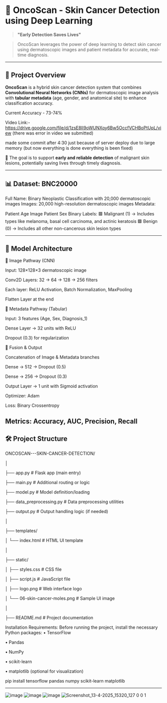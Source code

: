 # 🧬 OncoScan - Skin Cancer Detection using Deep Learning

> **"Early Detection Saves Lives"**  

> OncoScan leverages the power of deep learning to detect skin cancer using dermatoscopic images and patient metadata for accurate, real-time diagnosis.

---

## 🚀 Project Overview

**OncoScan** is a hybrid skin cancer detection system that combines **Convolutional Neural Networks (CNNs)** for dermatoscopic image analysis with **tabular 
metadata** (age, gender, and anatomical site) to enhance classification accuracy.

Current Accuracy - 73-74%

Video Link:- https://drive.google.com/file/d/1zsE8II9oWUNXoy6Bw5OccfVCHBoPtUpL/view  (there was error in video we submitted)

made some commit after 4:30 just because of server deploy due to large memory (but now everything is done everything is been fixed)

🎯 The goal is to support **early and reliable detection** of malignant skin lesions, potentially saving lives through timely diagnosis.

---



## 📊 Dataset: BNC20000
Full Name: Binary Neoplastic Classification with 20,000 dermatoscopic images
Images: 20,000 high-resolution dermatoscopic images
Metadata:

Patient Age
Image
Patient Sex
Binary Labels:
🟥 Malignant (1) → Includes types like melanoma, basal cell carcinoma, and actinic keratosis
🟩 Benign (0) → Includes all other non-cancerous skin lesion types

---

## 🧠 Model Architecture
🔹 Image Pathway (CNN)

Input: 128×128×3 dermatoscopic image

Conv2D Layers: 32 → 64 → 128 → 256 filters

Each layer: ReLU Activation, Batch Normalization, MaxPooling

Flatten Layer at the end

🔹 Metadata Pathway (Tabular)

Input: 3 features (Age, Sex, Diagnosis_1)

Dense Layer → 32 units with ReLU

Dropout (0.3) for regularization

🔹 Fusion & Output

Concatenation of Image & Metadata branches

Dense → 512 → Dropout (0.5)

Dense → 256 → Dropout (0.3)

Output Layer → 1 unit with Sigmoid activation

Optimizer: Adam

Loss: Binary Crossentropy

Metrics: Accuracy, AUC, Precision, Recall
---

## 🛠️ Project Structure

ONCOSCAN---SKIN-CANCER-DETECTION/

│

├── app.py                       # Flask app (main entry)

├── main.py                      # Additional routing or logic

├── model.py                     # Model definition/loading

├── data_preprocessing.py                # Data preprocessing utilities


├── output.py                    # Output handling logic (if needed)

│

├── templates/

│   └── index.html               # HTML UI template

│

├── static/

│   ├── styles.css               # CSS file

│   ├── script.js                # JavaScript file

│   ├── logo.png                 # Web interface logo

│   └── 06-skin-cancer-moles.png # Sample UI image

│

├── README.md                    # Project documentation

Installation Requirements: Before running the project, install the necessary Python packages:
•	TensorFlow

•	Pandas

•	NumPy

•	scikit-learn

•	matplotlib (optional for visualization)

pip install tensorflow pandas numpy scikit-learn matplotlib

----
![image](https://github.com/user-attachments/assets/d744a2fe-508b-4a61-88ba-1b49a5003798)
![image](https://github.com/user-attachments/assets/cb96ec07-c79f-483c-8f5c-7de555c81a81)
![image](https://github.com/user-attachments/assets/4b2a4624-55fa-430c-9f4a-8198ff5718f3)
![Screenshot_13-4-2025_15320_127 0 0 1](https://github.com/user-attachments/assets/ff29ba2a-304f-4657-a962-6055b25e199f)


